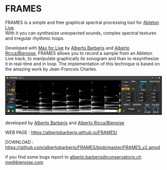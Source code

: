 # FRAMES

FRAMES is a simple and free graphical spectral processing tool for [Ableton Live](https://www.ableton.com/).  
With it you can synthesize unexpected sounds, complex spectral textures and irregular rhythmic loops.

Developed with [Max for Live](https://www.ableton.com/en/live/max-for-live/) by [Alberto Barberis](www.albertobarberis.it) and [Alberto Ricca/Bienoise](www.bienoise.com), FRAMES allows you to record a sample from an Ableton Live track, to manipulate graphically its sonogram and than to resynthesize it in real-time and in loop. The implementation of this technique is based on the amazing work by Jean-Francois Charles.

![alt text](https://github.com/albertobarberis/FRAMES/blob/master/frames_v2_pic1.png)

developed by [Alberto Barberis](www.albertobarberis.it) and [Alberto Ricca/Bienoise](www.bienoise.com)

WEB PAGE : https://albertobarberis.github.io/FRAMES/

DOWNLOAD : https://github.com/albertobarberis/FRAMES/blob/master/FRAMES_v2.amxd

if you find some bugs report to 
alberto.barberis@conservatorio.ch
me@bienoise.com
